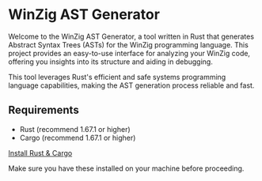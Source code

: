 # WinZig AST Generator

Welcome to the WinZig AST Generator, a tool written in Rust that generates Abstract Syntax Trees (ASTs) for the WinZig programming language. This project provides an easy-to-use interface for analyzing your WinZig code, offering you insights into its structure and aiding in debugging.

This tool leverages Rust's efficient and safe systems programming language capabilities, making the AST generation process reliable and fast.

## Requirements

- Rust (recommend 1.67.1 or higher)
- Cargo (recommend 1.67.1 or higher)

[Install Rust & Cargo](https://www.rust-lang.org/tools/install)

Make sure you have these installed on your machine before proceeding.